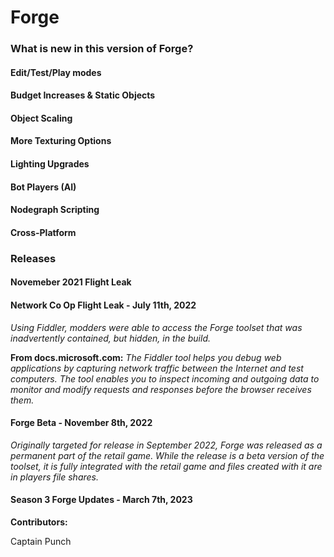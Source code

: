 # Forge

### What is new in this version of Forge?

#### Edit/Test/Play modes

#### Budget Increases & Static Objects

#### Object Scaling

#### More Texturing Options

#### Lighting Upgrades

#### Bot Players (AI)

#### Nodegraph Scripting

#### Cross-Platform

### Releases

#### Novemeber 2021 Flight Leak

#### Network Co Op Flight Leak - July 11th, 2022

_Using Fiddler, modders were able to access the Forge toolset that was inadvertently contained, but hidden, in the build._

**From docs.microsoft.com:** _The Fiddler tool helps you debug web applications by capturing network traffic between the Internet and test computers. The tool enables you to inspect incoming and outgoing data to monitor and modify requests and responses before the browser receives them._

#### Forge Beta - November 8th, 2022

_Originally targeted for release in September 2022, Forge was released as a permanent part of the retail game. While the release is a beta version of the toolset, it is fully integrated with the retail game and files created with it are in players file shares._

#### Season 3 Forge Updates - March 7th, 2023

**Contributors:**

Captain Punch
